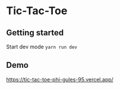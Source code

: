 # Tic-Tac-Toe

## Getting started
Start dev mode `yarn run dev`

## Demo
https://tic-tac-toe-phi-gules-95.vercel.app/